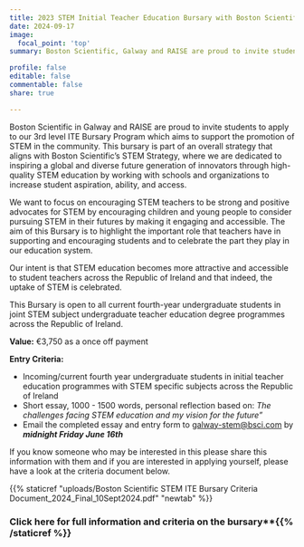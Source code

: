 ```yaml
---
title: 2023 STEM Initial Teacher Education Bursary with Boston Scientific and RAISE
date: 2024-09-17
image:
  focal_point: 'top'
summary: Boston Scientific, Galway and RAISE are proud to invite students to apply to our 3rd level ITE Bursary Program which aims to support the promotion of STEM in the community. This bursary is part of an overall strategy that aligns with Boston Scientific’s STEM Strategy, where we are dedicated to inspiring a global and diverse future generation of innovators through high-quality STEM education by working with schools and organizations to increase student aspiration, ability, and access. 

profile: false
editable: false
commentable: false
share: true 

---
```


Boston Scientific in Galway and RAISE are proud to invite students to apply to our 3rd level ITE Bursary Program which aims to support the promotion of STEM in the community. This bursary is part of an overall strategy that aligns with Boston Scientific’s STEM Strategy, where we are dedicated to inspiring a global and diverse future generation of innovators through high-quality STEM education by working with schools and organizations to increase student aspiration, ability, and access.  

<!--more-->

We want to focus on encouraging STEM teachers to be strong and positive advocates for STEM by encouraging children and young people to consider pursuing STEM in their futures by making it engaging and accessible. The aim of this Bursary is to highlight the important role that teachers have in supporting and encouraging students and to celebrate the part they play in our education system.

Our intent is that STEM education becomes more attractive and accessible to student teachers across the Republic of Ireland and that indeed, the uptake of STEM is celebrated.

This Bursary is open to all current fourth-year undergraduate students in joint STEM subject undergraduate teacher education degree programmes across the Republic of Ireland.   
 
**Value:** €3,750 as a once off payment 

**Entry Criteria:**

- Incoming/current fourth year undergraduate students in initial teacher education programmes with STEM specific subjects across the Republic of Ireland
- Short essay, 1000 - 1500 words, personal reflection based on: *The challenges facing STEM education and my vision for the future”*
- Email the completed essay and entry form to galway-stem@bsci.com by ***midnight Friday June 16th***

If you know someone who may be interested in this please share this information with them and if you are interested in applying yourself, please have a look at the criteria document below. 

{{% staticref "uploads/Boston Scientific STEM ITE Bursary Criteria Document_2024_Final_10Sept2024.pdf" "newtab" %}}

### Click here for full information and criteria on the bursary**{{% /staticref %}}

